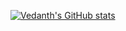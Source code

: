 [![Vedanth's GitHub stats](https://github-readme-stats.vercel.app/api?username=vedanthnyk25)](https://github.com/anuraghazra/github-readme-stats)
  


<!---
vedanthnyk25/vedanthnyk25 is a ✨ special ✨ repository because its `README.md` (this file) appears on your GitHub profile.
You can click the Preview link to take a look at your changes.
--->
